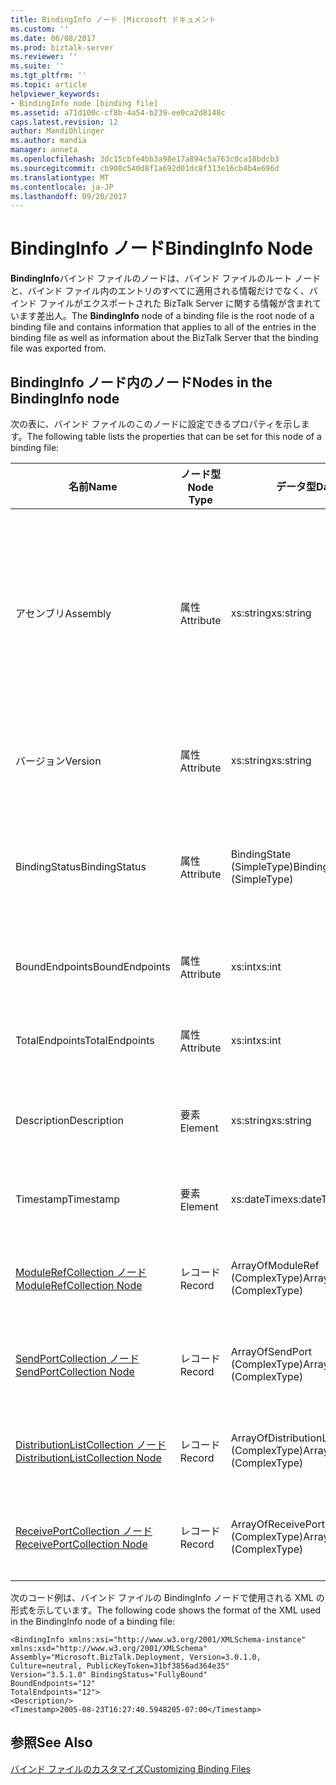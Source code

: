 ```yaml
---
title: BindingInfo ノード |Microsoft ドキュメント
ms.custom: ''
ms.date: 06/08/2017
ms.prod: biztalk-server
ms.reviewer: ''
ms.suite: ''
ms.tgt_pltfrm: ''
ms.topic: article
helpviewer_keywords:
- BindingInfo node [binding file]
ms.assetid: a71d100c-cf8b-4a54-b239-ee0ca2d8148c
caps.latest.revision: 12
author: MandiOhlinger
ms.author: mandia
manager: anneta
ms.openlocfilehash: 3dc15cbfe4bb3a98e17a894c5a763c0ca18bdcb3
ms.sourcegitcommit: cb908c540d8f1a692d01dc8f313e16cb4b4e696d
ms.translationtype: MT
ms.contentlocale: ja-JP
ms.lasthandoff: 09/20/2017
---
```

# <a name="bindinginfo-node"></a><span data-ttu-id="19f98-102">BindingInfo ノード</span><span class="sxs-lookup"><span data-stu-id="19f98-102">BindingInfo Node</span></span>
<span data-ttu-id="19f98-103">**BindingInfo**バインド ファイルのノードは、バインド ファイルのルート ノードと、バインド ファイル内のエントリのすべてに適用される情報だけでなく、バインド ファイルがエクスポートされた BizTalk Server に関する情報が含まれています差出人。</span><span class="sxs-lookup"><span data-stu-id="19f98-103">The **BindingInfo** node of a binding file is the root node of a binding file and contains information that applies to all of the entries in the binding file as well as information about the BizTalk Server that the binding file was exported from.</span></span>  
  
## <a name="nodes-in-the-bindinginfo-node"></a><span data-ttu-id="19f98-104">BindingInfo ノード内のノード</span><span class="sxs-lookup"><span data-stu-id="19f98-104">Nodes in the BindingInfo node</span></span>  
 <span data-ttu-id="19f98-105">次の表に、バインド ファイルのこのノードに設定できるプロパティを示します。</span><span class="sxs-lookup"><span data-stu-id="19f98-105">The following table lists the properties that can be set for this node of a binding file:</span></span>  
  
|<span data-ttu-id="19f98-106">**名前**</span><span class="sxs-lookup"><span data-stu-id="19f98-106">**Name**</span></span>|<span data-ttu-id="19f98-107">**ノード型**</span><span class="sxs-lookup"><span data-stu-id="19f98-107">**Node Type**</span></span>|<span data-ttu-id="19f98-108">**データ型**</span><span class="sxs-lookup"><span data-stu-id="19f98-108">**Data Type**</span></span>|<span data-ttu-id="19f98-109">**Description**</span><span class="sxs-lookup"><span data-stu-id="19f98-109">**Description**</span></span>|<span data-ttu-id="19f98-110">**制限**</span><span class="sxs-lookup"><span data-stu-id="19f98-110">**Restrictions**</span></span>|<span data-ttu-id="19f98-111">**コメント**</span><span class="sxs-lookup"><span data-stu-id="19f98-111">**Comments**</span></span>|  
|--------------|-------------------|-------------------|---------------------|----------------------|------------------|  
|<span data-ttu-id="19f98-112">アセンブリ</span><span class="sxs-lookup"><span data-stu-id="19f98-112">Assembly</span></span>|<span data-ttu-id="19f98-113">属性</span><span class="sxs-lookup"><span data-stu-id="19f98-113">Attribute</span></span>|<span data-ttu-id="19f98-114">xs:string</span><span class="sxs-lookup"><span data-stu-id="19f98-114">xs:string</span></span>|<span data-ttu-id="19f98-115">バインド ファイル作成時に使用される Microsoft.BizTalk.Deployment dll の情報を指定します。</span><span class="sxs-lookup"><span data-stu-id="19f98-115">Specifies information for the Microsoft.BizTalk.Deployment dll used when creating the binding file.</span></span> <span data-ttu-id="19f98-116">このアセンブリの Version、Culture、PublicKeyToken の各属性をコンマで区切って記述します。</span><span class="sxs-lookup"><span data-stu-id="19f98-116">Includes comma separated Version, Culture, and PublicKeyToken attributes for this assembly.</span></span>|<span data-ttu-id="19f98-117">必須</span><span class="sxs-lookup"><span data-stu-id="19f98-117">Required</span></span>|<span data-ttu-id="19f98-118">既定値: **"Microsoft.BizTalk.Deployment, Version =, Culture = neutral, PublicKeyToken = 31bf3856ad364e35"**</span><span class="sxs-lookup"><span data-stu-id="19f98-118">Default value: **"Microsoft.BizTalk.Deployment, Version=3.0.1.0, Culture=neutral, PublicKeyToken=31bf3856ad364e35"**</span></span>|  
|<span data-ttu-id="19f98-119">バージョン</span><span class="sxs-lookup"><span data-stu-id="19f98-119">Version</span></span>|<span data-ttu-id="19f98-120">属性</span><span class="sxs-lookup"><span data-stu-id="19f98-120">Attribute</span></span>|<span data-ttu-id="19f98-121">xs:string</span><span class="sxs-lookup"><span data-stu-id="19f98-121">xs:string</span></span>|<span data-ttu-id="19f98-122">バインド ファイルが生成された BizTalk Server のバージョンを指定します。</span><span class="sxs-lookup"><span data-stu-id="19f98-122">Specifies the version of BizTalk Server that the binding file was generated on.</span></span>|<span data-ttu-id="19f98-123">必須</span><span class="sxs-lookup"><span data-stu-id="19f98-123">Required</span></span>|<span data-ttu-id="19f98-124">既定値: **3.5.1.0**</span><span class="sxs-lookup"><span data-stu-id="19f98-124">Default value: **3.5.1.0**</span></span>|  
|<span data-ttu-id="19f98-125">BindingStatus</span><span class="sxs-lookup"><span data-stu-id="19f98-125">BindingStatus</span></span>|<span data-ttu-id="19f98-126">属性</span><span class="sxs-lookup"><span data-stu-id="19f98-126">Attribute</span></span>|<span data-ttu-id="19f98-127">BindingState (SimpleType)</span><span class="sxs-lookup"><span data-stu-id="19f98-127">BindingState (SimpleType)</span></span>|<span data-ttu-id="19f98-128">バインド ファイルと共にエクスポートされたアイテムのバインド状態を指定します。</span><span class="sxs-lookup"><span data-stu-id="19f98-128">Specifies the binding status of the artifacts exported with the binding file.</span></span>|<span data-ttu-id="19f98-129">必須</span><span class="sxs-lookup"><span data-stu-id="19f98-129">Required</span></span>|<span data-ttu-id="19f98-130">既定値: なし</span><span class="sxs-lookup"><span data-stu-id="19f98-130">Default value: None</span></span><br /><br /> <span data-ttu-id="19f98-131">有効な値:</span><span class="sxs-lookup"><span data-stu-id="19f98-131">Valid values:</span></span><br /><br /> <span data-ttu-id="19f98-132">-不明</span><span class="sxs-lookup"><span data-stu-id="19f98-132">-   Unknown</span></span><br /><span data-ttu-id="19f98-133">-NoBindings</span><span class="sxs-lookup"><span data-stu-id="19f98-133">-   NoBindings</span></span><br /><span data-ttu-id="19f98-134">バインドされていません。</span><span class="sxs-lookup"><span data-stu-id="19f98-134">-   Unbound</span></span><br /><span data-ttu-id="19f98-135">-PartiallyBound</span><span class="sxs-lookup"><span data-stu-id="19f98-135">-   PartiallyBound</span></span><br /><span data-ttu-id="19f98-136">-FullyBound</span><span class="sxs-lookup"><span data-stu-id="19f98-136">-   FullyBound</span></span>|  
|<span data-ttu-id="19f98-137">BoundEndpoints</span><span class="sxs-lookup"><span data-stu-id="19f98-137">BoundEndpoints</span></span>|<span data-ttu-id="19f98-138">属性</span><span class="sxs-lookup"><span data-stu-id="19f98-138">Attribute</span></span>|<span data-ttu-id="19f98-139">xs:int</span><span class="sxs-lookup"><span data-stu-id="19f98-139">xs:int</span></span>|<span data-ttu-id="19f98-140">バインド ファイル内のバインドされたエンドポイントの数を指定します。</span><span class="sxs-lookup"><span data-stu-id="19f98-140">Specifies the number of bound endpoints in the binding file.</span></span>|<span data-ttu-id="19f98-141">必須</span><span class="sxs-lookup"><span data-stu-id="19f98-141">Required</span></span>|<span data-ttu-id="19f98-142">既定値: **0**</span><span class="sxs-lookup"><span data-stu-id="19f98-142">Default value: **0**</span></span>|  
|<span data-ttu-id="19f98-143">TotalEndpoints</span><span class="sxs-lookup"><span data-stu-id="19f98-143">TotalEndpoints</span></span>|<span data-ttu-id="19f98-144">属性</span><span class="sxs-lookup"><span data-stu-id="19f98-144">Attribute</span></span>|<span data-ttu-id="19f98-145">xs:int</span><span class="sxs-lookup"><span data-stu-id="19f98-145">xs:int</span></span>|<span data-ttu-id="19f98-146">バインド ファイル内のエンドポイントの合計数を指定します。</span><span class="sxs-lookup"><span data-stu-id="19f98-146">Specifies the total number of endpoints in the binding file.</span></span>|<span data-ttu-id="19f98-147">必須</span><span class="sxs-lookup"><span data-stu-id="19f98-147">Required</span></span>|<span data-ttu-id="19f98-148">既定値: **0**</span><span class="sxs-lookup"><span data-stu-id="19f98-148">Default value: **0**</span></span>|  
|<span data-ttu-id="19f98-149">Description</span><span class="sxs-lookup"><span data-stu-id="19f98-149">Description</span></span>|<span data-ttu-id="19f98-150">要素</span><span class="sxs-lookup"><span data-stu-id="19f98-150">Element</span></span>|<span data-ttu-id="19f98-151">xs:string</span><span class="sxs-lookup"><span data-stu-id="19f98-151">xs:string</span></span>|<span data-ttu-id="19f98-152">バインド ファイルの BindingInfo セクションの説明テキストを指定します。</span><span class="sxs-lookup"><span data-stu-id="19f98-152">Specifies a text description of the BindingInfo section of the binding file.</span></span>|<span data-ttu-id="19f98-153">任意</span><span class="sxs-lookup"><span data-stu-id="19f98-153">Not required</span></span>|<span data-ttu-id="19f98-154">既定値: 空</span><span class="sxs-lookup"><span data-stu-id="19f98-154">Default value: empty</span></span>|  
|<span data-ttu-id="19f98-155">Timestamp</span><span class="sxs-lookup"><span data-stu-id="19f98-155">Timestamp</span></span>|<span data-ttu-id="19f98-156">要素</span><span class="sxs-lookup"><span data-stu-id="19f98-156">Element</span></span>|<span data-ttu-id="19f98-157">xs:dateTime</span><span class="sxs-lookup"><span data-stu-id="19f98-157">xs:dateTime</span></span>|<span data-ttu-id="19f98-158">バインド ファイルがエクスポートされた日時を指定します。</span><span class="sxs-lookup"><span data-stu-id="19f98-158">Specifies when the binding file was exported.</span></span>|<span data-ttu-id="19f98-159">必須</span><span class="sxs-lookup"><span data-stu-id="19f98-159">Required</span></span>|<span data-ttu-id="19f98-160">既定値: バインド ファイルがエクスポートされたときの BizTalk Server での時刻。</span><span class="sxs-lookup"><span data-stu-id="19f98-160">Default value: Time on the BizTalk server when the binding file was exported.</span></span>|  
|[<span data-ttu-id="19f98-161">ModuleRefCollection ノード</span><span class="sxs-lookup"><span data-stu-id="19f98-161">ModuleRefCollection Node</span></span>](../core/modulerefcollection-node.md)|<span data-ttu-id="19f98-162">レコード</span><span class="sxs-lookup"><span data-stu-id="19f98-162">Record</span></span>|<span data-ttu-id="19f98-163">ArrayOfModuleRef (ComplexType)</span><span class="sxs-lookup"><span data-stu-id="19f98-163">ArrayOfModuleRef (ComplexType)</span></span>|<span data-ttu-id="19f98-164">バインド ファイルと共にエクスポートされた .NET アセンブリのコンテナー ノードです。</span><span class="sxs-lookup"><span data-stu-id="19f98-164">Container node for the .NET assemblies exported with the binding file.</span></span>|<span data-ttu-id="19f98-165">任意</span><span class="sxs-lookup"><span data-stu-id="19f98-165">Not required</span></span>|<span data-ttu-id="19f98-166">既定値: なし</span><span class="sxs-lookup"><span data-stu-id="19f98-166">Default value: none</span></span>|  
|[<span data-ttu-id="19f98-167">SendPortCollection ノード</span><span class="sxs-lookup"><span data-stu-id="19f98-167">SendPortCollection Node</span></span>](../core/sendportcollection-node.md)|<span data-ttu-id="19f98-168">レコード</span><span class="sxs-lookup"><span data-stu-id="19f98-168">Record</span></span>|<span data-ttu-id="19f98-169">ArrayOfSendPort (ComplexType)</span><span class="sxs-lookup"><span data-stu-id="19f98-169">ArrayOfSendPort (ComplexType)</span></span>|<span data-ttu-id="19f98-170">バインド ファイルと共にエクスポートされた送信ポートのコンテナー ノードです。</span><span class="sxs-lookup"><span data-stu-id="19f98-170">Container node for the send ports exported with the binding file.</span></span>|<span data-ttu-id="19f98-171">任意</span><span class="sxs-lookup"><span data-stu-id="19f98-171">Not required</span></span>|<span data-ttu-id="19f98-172">既定値: なし</span><span class="sxs-lookup"><span data-stu-id="19f98-172">Default value: none</span></span>|  
|[<span data-ttu-id="19f98-173">DistributionListCollection ノード</span><span class="sxs-lookup"><span data-stu-id="19f98-173">DistributionListCollection Node</span></span>](../core/distributionlistcollection-node.md)|<span data-ttu-id="19f98-174">レコード</span><span class="sxs-lookup"><span data-stu-id="19f98-174">Record</span></span>|<span data-ttu-id="19f98-175">ArrayOfDistributionList (ComplexType)</span><span class="sxs-lookup"><span data-stu-id="19f98-175">ArrayOfDistributionList (ComplexType)</span></span>|<span data-ttu-id="19f98-176">バインド ファイルと共にエクスポートされた同報リストのコンテナー ノードです。</span><span class="sxs-lookup"><span data-stu-id="19f98-176">Container node for the distribution lists exported with the binding file.</span></span>|<span data-ttu-id="19f98-177">任意</span><span class="sxs-lookup"><span data-stu-id="19f98-177">Not required</span></span>|<span data-ttu-id="19f98-178">既定値: なし</span><span class="sxs-lookup"><span data-stu-id="19f98-178">Default value: none</span></span>|  
|[<span data-ttu-id="19f98-179">ReceivePortCollection ノード</span><span class="sxs-lookup"><span data-stu-id="19f98-179">ReceivePortCollection Node</span></span>](../core/receiveportcollection-node.md)|<span data-ttu-id="19f98-180">レコード</span><span class="sxs-lookup"><span data-stu-id="19f98-180">Record</span></span>|<span data-ttu-id="19f98-181">ArrayOfReceivePort (ComplexType)</span><span class="sxs-lookup"><span data-stu-id="19f98-181">ArrayOfReceivePort (ComplexType)</span></span>|<span data-ttu-id="19f98-182">バインド ファイルと共にエクスポートされた受信ポートのコンテナー ノードです。</span><span class="sxs-lookup"><span data-stu-id="19f98-182">Container node for the receive ports exported with the binding file.</span></span>|<span data-ttu-id="19f98-183">任意</span><span class="sxs-lookup"><span data-stu-id="19f98-183">Not required</span></span>|<span data-ttu-id="19f98-184">既定値: なし</span><span class="sxs-lookup"><span data-stu-id="19f98-184">Default value: none</span></span>|  
  
 <span data-ttu-id="19f98-185">次のコード例は、バインド ファイルの BindingInfo ノードで使用される XML の形式を示しています。</span><span class="sxs-lookup"><span data-stu-id="19f98-185">The following code shows the format of the XML used in the BindingInfo node of a binding file:</span></span>  
  
```  
<BindingInfo xmlns:xsi="http://www.w3.org/2001/XMLSchema-instance" xmlns:xsd="http://www.w3.org/2001/XMLSchema"   
Assembly="Microsoft.BizTalk.Deployment, Version=3.0.1.0, Culture=neutral, PublicKeyToken=31bf3856ad364e35"   
Version="3.5.1.0" BindingStatus="FullyBound"   
BoundEndpoints="12"   
TotalEndpoints="12">  
<Description/>  
<Timestamp>2005-08-23T16:27:40.5948205-07:00</Timestamp>  
```  
  
## <a name="see-also"></a><span data-ttu-id="19f98-186">参照</span><span class="sxs-lookup"><span data-stu-id="19f98-186">See Also</span></span>  
 [<span data-ttu-id="19f98-187">バインド ファイルのカスタマイズ</span><span class="sxs-lookup"><span data-stu-id="19f98-187">Customizing Binding Files</span></span>](../core/customizing-binding-files.md)